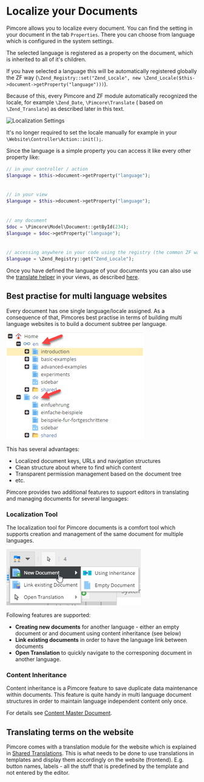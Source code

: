 # Localize your Documents

Pimcore allows you to localize every document. You can find the setting in your document in the tab ```Properties```. 
There you can choose from language which is configured in the system settings.

The selected language is registered as a property on the document, which is inherited to all of it's children. 

If you have selected a language this will be automatically registered globally the ZF way 
(```\Zend_Registry::set("Zend_Locale", new \Zend_Locale($this->document->getProperty("language")))```). 

Because of this, every Pimcore and ZF module automatically recognized the locale, for example ```\Zend_Date```, 
```\Pimcore\Translate``` ( based on ```\Zend_Translate```) as described later in this text.
 
![Localization Settings](../img/localization-documents.png)
 

It's no longer required to set the locale manually for example in your ```\Website\Controller\Action::init();```. 

Since the language is a simple property you can access it like every other property like:
 
 ```php
 // in your controller / action
 $language = $this->document->getProperty("language");
  
  
 // in your view
 $language = $this->document->getProperty("language");
  
  
 // any document
 $doc = \Pimcore\Model\Document::getById(234);
 $language = $doc->getProperty("language");
  
  
 // accessing anywhere in your code using the registry (the common ZF way)
 $language = \Zend_Registry::get("Zend_Locale");
 ```
 
Once you have defined the language of your documents you can also use the [translate helper](./04_Shared_Translations) 
in your views, as described [here](./04_Shared_Translations). 


## Best practise for multi language websites
Every document has one single language/locale assigned. As a consequence of that, Pimcores best practise in terms of 
building multi language websites is to build a document subtree per language. 

![Localization Language Trees](../img/localization-documents1.png)

This has several advantages:
* Localized document keys, URLs and navigation structures
* Clean structure about where to find which content
* Transparent permission management based on the document tree
* etc. 

Pimcore provides two additional features to support editors in translating and managing documents for several languages: 

### Localization Tool

The localization tool for Pimcore documents is a comfort tool which supports creation and management of the same document
 for multiple languages. 

![Localization Tool](../img/localization-documents2.png)

Following features are supported: 
* **Creating new documents** for another language - either an empty document or and document using content inheritance (see below)
* **Link existing documents** in order to have the language link between documents
* **Open Translation** to quickly navigate to the corresponing document in another language. 


### Content Inheritance
Content inheritance is a Pimcore feature to save duplicate data maintenance within documents. This feature is quite handy
in multi language document structures in order to maintain language independent content only once. 

For details see [Content Master Document](../03_Documents/11_Content_Master_Document.md).


## Translating terms on the website
Pimcore comes with a translation module for the website which is explained in [Shared Translations](./04_Shared_Translations.md). 
This is what needs to be done to use translations in templates and display them accordingly on the website (frontend). 
E.g. button names, labels - all the stuff that is predefined by the template and not entered by the editor.
